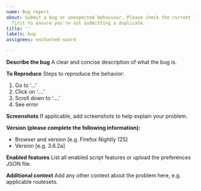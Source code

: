 ```yaml
---
name: Bug report
about: Submit a bug or unexpected behaviour. Please check the current list of issues
  first to ensure you're not submitting a duplicate.
title: ''
labels: bug
assignees: enchanted-sword

---
```


**Describe the bug**
A clear and concise description of what the bug is.

**To Reproduce**
Steps to reproduce the behavior:
1. Go to '...'
2. Click on '....'
3. Scroll down to '....'
4. See error

**Screenshots**
If applicable, add screenshots to help explain your problem.

**Version (please complete the following information):**
 - Browser and version [e.g. Firefox Nightly 125]
 - Version [e.g. 3.6.2a]

**Enabled features**
List all enabled script features or upload the preferences JSON file.

**Additional context**
Add any other context about the problem here, e.g. applicable routesets.
